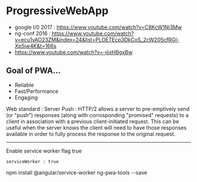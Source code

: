 # ProgressiveWebApp
* google I/0 2017 : https://www.youtube.com/watch?v=C8KcW1Nj3Mw
* ng-conf 2016 : https://www.youtube.com/watch?v=ecu1vAO23ZM&index=24&list=PLOETEcp3DkCoS_2cW205cfRGl-Xp5jw4K&t=166s
* https://www.youtube.com/watch?v=-ijixHBgxBw

## Goal of PWA...
* Reliable
* Fast/Performance
* Engaging

Web standard : 
  Server Push : HTTP/2 allows a server to pre-emptively send (or "push") responses (along with corrosponding "promised" requests) to a client in association with a previous client-initiated request. This can be useful when the server knows the client will need to have those responses available in order to fully process the response to the original request.

  --------------

Enable service worker flag true
```
serviceWorker : true
```

npm install @angular/service-worker ng-pwa-tools --save